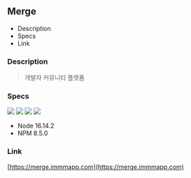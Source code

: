 ## Merge

* Description
* Specs
* Link

### Description
> 개발자 커뮤니티 플랫폼

### Specs
<img src="https://img.shields.io/badge/Next.js-000000?style=flat-square&logo=Next.js&logoColor=white"/>
<img src="https://img.shields.io/badge/NextAuth-3423A6?style=flat-square&logo=WebAuthn&logoColor=white"/>
<img src="https://img.shields.io/badge/React Query-FF4154?style=flat-square&logo=React Query&logoColor=white"/>
<img src="https://img.shields.io/badge/Recoil-61DAFB?style=flat-square&logo=React&logoColor=black"/>

- Node 16.14.2
- NPM 8.5.0

### Link
[https://merge.immmapp.com](https://merge.immmapp.com)
